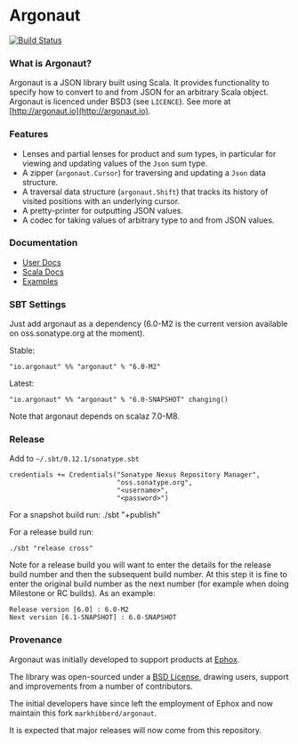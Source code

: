 # Argonaut

[![Build Status](https://travis-ci.org/markhibberd/argonaut.png)](https://travis-ci.org/markhibberd/argonaut)



### What is Argonaut?

Argonaut is a JSON library built using Scala. It provides functionality to specify how to convert to and from JSON for an arbitrary Scala object. Argonaut is licenced under BSD3 (see `LICENCE`). See more at [http://argonaut.io](http://argonaut.io).


### Features

* Lenses and partial lenses for product and sum types, in particular for viewing and updating values of the `Json` sum type.
* A zipper (`argonaut.Cursor`) for traversing and updating a `Json` data structure.
* A traversal data structure (`argonaut.Shift`) that tracks its history of visited positions with an underlying cursor.
* A pretty-printer for outputting JSON values.
* A codec for taking values of arbitrary type to and from JSON values.


### Documentation

* [User Docs](http://argonaut.io/doc/)
* [Scala Docs](http://argonaut.io/scaladocs/)
* [Examples](https://github.com/markhibberd/argonaut/tree/master/src/test/scala/argonaut/example)


### SBT Settings

Just add argonaut as a dependency (6.0-M2 is the current version available on oss.sonatype.org at the moment).

Stable:

    "io.argonaut" %% "argonaut" % "6.0-M2"

Latest:

    "io.argonaut" %% "argonaut" % "6.0-SNAPSHOT" changing()


Note that argonaut depends on scalaz 7.0-M8.


### Release

Add to `~/.sbt/0.12.1/sonatype.sbt`


    credentials += Credentials("Sonatype Nexus Repository Manager",
                               "oss.sonatype.org",
                               "<username>",
                               "<password>")


For a snapshot build run:
    ./sbt "+publish"

For a release build run:

    ./sbt "release cross"

Note for a release build you will want to enter the details for the
release build number and then the subsequent build number. At this
step it is fine to enter the original build number as the next number
(for example when doing Milestone or RC builds). As an example:

    Release version [6.0] : 6.0-M2
    Next version [6.1-SNAPSHOT] : 6.0-SNAPSHOT


### Provenance

Argonaut was initially developed to support products at [Ephox](http://ephox.com).

The library was open-sourced under a [BSD License](https://github.com/markhibberd/argonaut/blob/master/LICENSE), drawing users, support and improvements from a number of contributors.

The initial developers have since left the employment of Ephox and now maintain this fork `markhibberd/argonaut`.

It is expected that major releases will now come from this repository.
